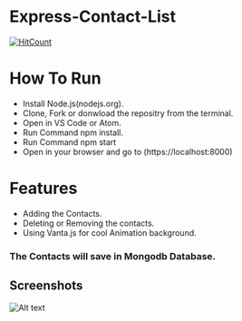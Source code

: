 # Express-Contact-List

[![HitCount](http://hits.dwyl.com/Ayush32/Express-Contact-List.svg)](http://hits.dwyl.com/Ayush32/Express-Contact-List)

# How To Run

* Install Node.js(nodejs.org).
* Clone, Fork or donwload the repositry from the terminal.
* Open in VS Code or Atom.
* Run Command npm install.
* Run Command npm start
* Open in your browser and go to (https://localhost:8000)

# Features
* Adding the Contacts.
* Deleting or Removing the contacts.
* Using Vanta.js for cool Animation background.


### The Contacts will save in Mongodb Database.

## Screenshots

![Alt text](C:\Users\ayush\Desktop/Capture1.png?raw=true "Title")

